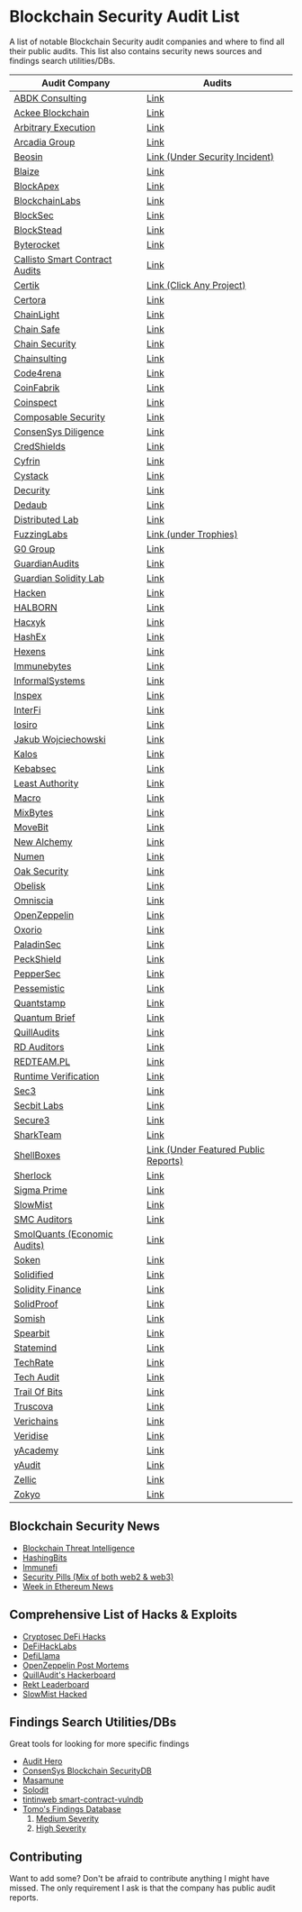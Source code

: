 # Blockchain Security Audit List

A list of notable Blockchain Security audit companies and where to find all their public audits. This list also contains security news sources and findings search utilities/DBs.

| Audit Company                                                                    | Audits                                                                                                             |
| -------------------------------------------------------------------------------- | ------------------------------------------------------------------------------------------------------------------ |
| [ABDK Consulting](https://www.abdk.consulting/)                                  | [Link](https://github.com/abdk-consulting/audits)                                                                  |
| [Ackee Blockchain](https://ackeeblockchain.com/)                                 | [Link](https://ackeeblockchain.com/blog/list-of-our-public-audits/)                                                |
| [Arbitrary Execution](https://www.arbitraryexecution.com/blog/)                  | [Link](https://github.com/arbitraryexecution/publications)                                                         |
| [Arcadia Group](https://arcadiamgroup.com/)                                      | [Link](https://www.arcadia.agency/auditReports)                                                                    |
| [Beosin](https://beosin.com/)                                                    | [Link (Under Security Incident)](https://beosin.com/resources)                                                     |
| [Blaize](https://blaize.tech/security/)                                          | [Link](https://blaize.tech/clients/)                                                                               |
| [BlockApex](https://blockapex.io)                                                | [Link](https://blockapex.io/audit-reports/)                                                                        |
| [BlockchainLabs](https://www.blockchainlabs.nz/home)                             | [Link](https://github.com/BlockchainLabsNZ/audits)                                                                 |
| [BlockSec](https://blocksecteam.com)                                             | [Link](https://github.com/blocksecteam/audit-reports)                                                              |
| [BlockStead](https://blockstead.io)                                              | [Link](https://app.blockstead.io/)                                                                                 |
| [Byterocket](https://byterocket.com/)                                            | [Link](https://byterocket.com/audits)                                                                              |
| [Callisto Smart Contract Audits](https://callisto.network/smart-contract-audit/) | [Link](https://audits.callisto.network/)                                                                           |
| [Certik](https://www.certik.org/)                                                | [Link (Click Any Project)](https://www.certik.com/)                                                                |
| [Certora](https://www.certora.com/)                                              | [Link](https://www.certora.com/#Reports)                                                                           |
| [ChainLight](https://chainlight.io/)                                             | [Link](https://github.com/theori-io/web3-publications)                                                             |
| [Chain Safe](https://chainsafe.io/)                                              | [Link](https://github.com/ChainSafe/audits)                                                                        |
| [Chain Security](https://chainsecurity.com/)                                     | [Link](https://chainsecurity.com/audits/)                                                                          |
| [Chainsulting](https://chainsulting.de/)                                         | [Link](https://github.com/chainsulting/Smart-Contract-Security-Audits)                                             |
| [Code4rena](https://code4rena.com/)                                              | [Link](https://github.com/orgs/code-423n4/repositories?q=findings&type=all&language=&sort=)                        |
| [CoinFabrik](https://www.coinfabrik.com/)                                        | [Link](https://blog.coinfabrik.com/category/smart-contracts/smart-contract-audit-smart-contracts/)                 |
| [Coinspect](https://www.coinspect.com/)                                          | [Link](https://github.com/coinspect/publications)                                                                  |
| [Composable Security](https://composable-security.com/)                          | [Link](https://github.com/ComposableSecurity#professional-collaboration)                                           |
| [ConsenSys Diligence](https://consensys.net/diligence/)                          | [Link](https://consensys.net/diligence/audits/)                                                                    |
| [CredShields](https://credshields.com/index.html)                                | [Link](https://github.com/Credshields/Audit-Reports)                                                               |
| [Cyfrin](https://www.cyfrin.io/)                                                 | [Link](https://github.com/ChainAccelOrg/cyfrin-audit-reports)                                                      |
| [Cystack](https://cystack.net/)                                                  | [Link](https://github.com/cystack/security-audit-reports)                                                          |
| [Decurity](https://decurity.io/)                                                 | [Link](https://github.com/Decurity/audits)                                                                         |
| [Dedaub](https://www.dedaub.com/)                                                | [Link](https://github.com/Dedaub/audits)                                                                           |
| [Distributed Lab](https://distributedlab.com/)                                   | [Link](https://github.com/dl-solidity-library/audits)                                                              |
| [FuzzingLabs](https://fuzzinglabs.com/)                                          | [Link (under Trophies)](https://fuzzinglabs.com/blockchain-security-fuzzing/)                                      |
| [G0 Group](https://github.com/g0-group)                                          | [Link](https://github.com/g0-group/Audits)                                                                         |
| [GuardianAudits](https://guardianaudits.com/)                                    | [Link](https://github.com/GuardianAudits/Audits)                                                                   |
| [Guardian Solidity Lab](https://lab.guardianaudits.com/)                         | [Link](https://github.com/GuardianAudits/SolidityLabAudits/tree/main)                                              |
| [Hacken](https://hacken.io/)                                                     | [Link](https://hacken.io/audits/)                                                                                  |
| [HALBORN](https://halborn.com/)                                                  | [Link](https://github.com/HalbornSecurity/PublicReports)                                                           |
| [Hacxyk](https://hacxyk.com/)                                                    | [Link](https://hacxyk.com/)                                                                                        |
| [HashEx](https://hashex.org/)                                                    | [Link](https://blog.hashex.org/tagged/audit)                                                                       |
| [Hexens](https://hexens.io/)                                                     | [Link](https://github.com/Hexens/Smart-Contract-Review-Public-Reports)                                             |
| [Immunebytes](https://www.immunebytes.com/)                                      | [Link](https://github.com/ImmuneBytes/Smart-Contract-Audit-Reports/)                                               |
| [InformalSystems](https://informal.systems/)                                     | [Link](https://github.com/informalsystems/audits)                                                                  |
| [Inspex](https://inspex.co/)                                                     | [Link](https://app.inspex.co/library)                                                                              |
| [InterFi](https://www.interfi.network/)                                          | [Link](https://www.interfi.network/audits)                                                                         |
| [Iosiro](https://www.iosiro.com/)                                                | [Link](https://www.iosiro.com/audits)                                                                              |
| [Jakub Wojciechowski](https://kudelskisecurity.com)                              | [Link](https://research.kudelskisecurity.com/?s=audit)                                                             |
| [Kalos](https://www.kalos.xyz/)                                                  | [Link](https://github.com/kalos-xyz/Publications)                                                                  |
| [Kebabsec](https://kebabsec.xyz/)                                                | [Link](https://kebabsec.xyz/audits/)                                                                               |
| [Least Authority](https://leastauthority.com/)                                   | [Link](https://leastauthority.com/security-consulting/published-audits/)                                           |
| [Macro](https://0xmacro.com/)                                                    | [Link](https://0xmacro.com/library)                                                                                |
| [MixBytes](https://mixbytes.io/)                                                 | [Link](https://github.com/mixbytes/audits_public)                                                                  |
| [MoveBit](https://www.movebit.xyz/)                                              | [Link](https://www.movebit.xyz/#project)                                                                           |
| [New Alchemy](https://newalchemy.io/)                                            | [Link](https://medium.com/new-alchemy/tagged/security)                                                             |
| [Numen](https://www.numencyber.com/)                                             | [Link](https://github.com/numencyber/Public_Report)                                                                |
| [Oak Security](https://www.oaksecurity.io/)                                      | [Link](https://github.com/oak-security/audit-reports)                                                              |
| [Obelisk](https://obeliskauditing.com/)                                          | [Link](https://obeliskauditing.com/audits)                                                                         |
| [Omniscia](https://omniscia.io/about-us)                                         | [Link](https://omniscia.io/)                                                                                       |
| [OpenZeppelin](https://openzeppelin.com/)                                        | [Link](https://blog.openzeppelin.com/security-audits/)                                                             |
| [Oxorio](https://oxor.io)                                                        | [Link](https://github.com/oxor-io/public_audits)                                                                   |
| [PaladinSec](https://paladinsec.co/)                                             | [Link](https://paladinsec.co/audits/)                                                                              |
| [PeckShield](https://peckshield.com/en)                                          | [Link](https://github.com/peckshield/publications/tree/master/audit_reports)                                       |
| [PepperSec](https://github.com/peppersec)                                        | [Link](https://github.com/peppersec/public-audit-reports)                                                          |
| [Pessemistic](https://pessimistic.io/)                                           | [Link](https://github.com/pessimistic-io/audits)                                                                   |
| [Quantstamp](https://quantstamp.com/)                                            | [Link](https://quantstamp.com/audits)                                                                              |
| [Quantum Brief](https://quantumbrief.io/)                                        | [Link](https://drive.google.com/drive/folders/1v48mOJcyFCY9Z2EVqdTd5hKrzNrxJ5dy)                                   |
| [QuillAudits](https://audits.quillhash.com/smart-contract-audit)                 | [Link](https://audits.quillhash.com/audits)                                                                        |
| [RD Auditors](https://www.rdauditors.com/)                                       | [Link](https://www.rdauditors.com/audits/)                                                                         |
| [REDTEAM.PL](https://redteam.pl/)                                                | [Link](https://github.com/redteampl/public_reports)                                                                |
| [Runtime Verification](https://runtimeverification.com/)                         | [Link](https://github.com/runtimeverification/publications#smart-contracts-security-audit-and-formal-verification) |
| [Sec3](https://www.sec3.dev/)                                                    | [Link](https://github.com/sec3-service/reports)                                                                    |
| [Secbit Labs](https://secbit.io/)                                                | [Link](https://github.com/orgs/sec-bit/repositories?q=audit&type=all&language=&sort=)                              |
| [Secure3](https://www.secure3.io/)                                               | [Link](https://github.com/orgs/Secure3Audit/repositories)                                                          |
| [SharkTeam](https://www.sharkteam.org/)                                          | [Link](https://www.sharkteam.org/#auditReports)                                                                    |
| [ShellBoxes](https://audit.shellboxes.com/)                                      | [Link (Under Featured Public Reports)](https://audit.shellboxes.com/)                                              |
| [Sherlock](https://www.sherlock.xyz/)                                            | [Link](https://github.com/sherlock-protocol/sherlock-reports)                                                      |
| [Sigma Prime](https://sigmaprime.io/)                                            | [Link](https://github.com/sigp/public-audits)                                                                      |
| [SlowMist](https://www.slowmist.com)                                             | [Link](https://github.com/slowmist/Knowledge-Base/tree/master/open-report-V2)                                      |
| [SMC Auditors](https://smcauditors.com/index.html)                               | [Link](https://github.com/smcauditors/smart-contract-audits)                                                       |
| [SmolQuants (Economic Audits)](https://www.smolquants.xyz/)                      | [Link](https://github.com/orgs/smolquants/repositories?q=audit&type=all&language=&sort=)                           |
| [Soken](https://soken.io/)                                                       | [Link](https://soken.io/audit-reports/)                                                                            |
| [Solidified](https://solidified.io/)                                             | [Link](https://github.com/solidified-platform/audits)                                                              |
| [Solidity Finance](https://solidity.finance/)                                    | [Link](https://solidity.finance/audits/)                                                                           |
| [SolidProof](https://solidproof.io/)                                             | [Link](https://github.com/solidproof/projects)                                                                     |
| [Somish](https://www.somish.com/blockchain/smart-contract-audit/)                | [Link](https://www.somish.com/portfolio)                                                                           |
| [Spearbit](https://spearbit.com/)                                                | [Link](https://github.com/spearbit/portfolio)                                                                      |
| [Statemind](https://statemind.io/)                                               | [Link](https://github.com/statemindio/public-audits)                                                               |
| [TechRate](https://techrate.org/)                                                | [Link](https://techrate.org/#product-list)                                                                         |
| [Tech Audit](https://www.tech-audit.org/)                                        | [Link](https://github.com/Tech-Audit/Smart-Contract-Audits)                                                        |
| [Trail Of Bits](https://www.trailofbits.com/)                                    | [Link](https://github.com/trailofbits/publications/tree/master/reviews)                                            |
| [Truscova](https://www.truscova.com/index.php)                                   | [Link](https://github.com/Truscova/Reports)                                                                        |
| [Verichains](https://www.verichains.io/)                                         | [Link](https://github.com/verichains/public-audit-reports)                                                         |
| [Veridise](https://veridise.com/)                                                | [Link](https://veridise.com/audits/)                                                                               |
| [yAcademy](https://yacademy.dev/)                                                | [Link](https://github.com/yacademy/audits)                                                                         |
| [yAudit](https://yaudit.dev/)                                                    | [Link](https://github.com/yAudit/reports)                                                                          |
| [Zellic](https://www.zellic.io/)                                                 | [Link](https://github.com/Zellic/publications)                                                                     |
| [Zokyo](https://www.zokyo.io/)                                                   | [Link](https://github.com/zokyo-sec/audit-reports)                                                                 |

## Blockchain Security News

- [Blockchain Threat Intelligence](https://newsletter.blockthreat.io/archive)
- [HashingBits](https://quillaudits.substack.com/)
- [Immunefi](https://immunefi.medium.com/)
- [Security Pills (Mix of both web2 & web3)](https://newsletter.securitypills.news/)
- [Week in Ethereum News](https://weekinethereumnews.com/)

## Comprehensive List of Hacks & Exploits

- [Cryptosec DeFi Hacks](https://cryptosec.info/defi-hacks/)
- [DeFiHackLabs](https://github.com/SunWeb3Sec/DeFiHackLabs)
- [DefiLlama](https://defillama.com/hacks)
- [OpenZeppelin Post Mortems](https://forum.openzeppelin.com/t/list-of-ethereum-smart-contracts-post-mortems/1191)
- [QuillAudit's Hackerboard](https://www.quillaudits.com/tools/hackerboard)
- [Rekt Leaderboard](https://rekt.news/leaderboard/)
- [SlowMist Hacked](https://hacked.slowmist.io/en/)

## Findings Search Utilities/DBs

Great tools for looking for more specific findings

- [Audit Hero](https://audit-hero.com/finding)
- [ConsenSys Blockchain SecurityDB](https://consensys.github.io/blockchainSecurityDB/)
- [Masamune](https://masamune.app/?#)
- [Solodit](https://solodit.xyz)
- [tintinweb smart-contract-vulndb](https://github.com/tintinweb/smart-contract-vulndb)
- [Tomo's Findings Database](https://twitter.com/tom_eth_dev/status/1606832631282565122)
  1. [Medium Severity](https://tom-sol.notion.site/c433c81fc5964fb8b32c59ce98fec3df?v=c5ffb5c86778424c9a1fe3dd6f7f00f3)
  2. [High Severity](https://tom-sol.notion.site/f9d3a62122d34b479b52ea3e0583bd57?v=9c303b31cca845638e78c25da29fa5de)

## Contributing

Want to add some? Don't be afraid to contribute anything I might have missed. The only requirement I ask is that the company has public audit reports.
